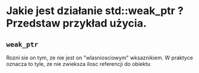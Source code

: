# Jakie jest działanie std::weak_ptr ? Przedstaw przykład użycia.

## `weak_ptr`
Rozni sie on tym, ze nie jest on "wlasniosciowym" wksaznikiem. W praktyce oznacza to tyle, ze nie zwieksza ilosc referencji do obiektu 